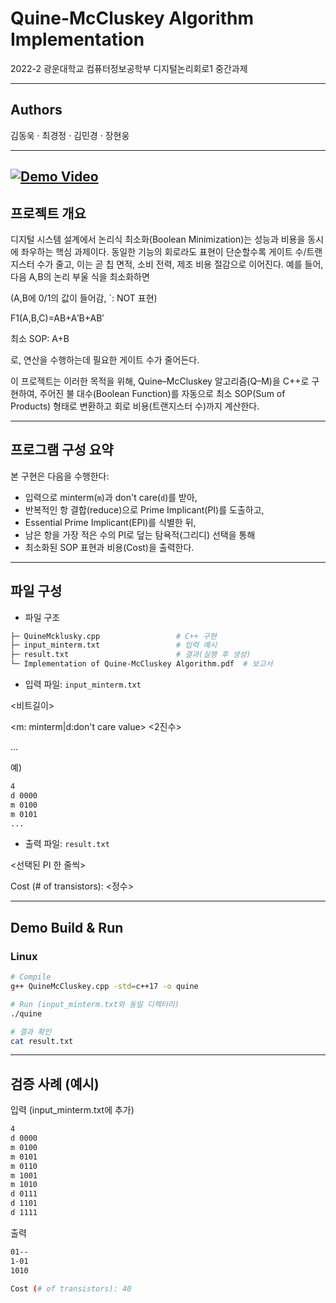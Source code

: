 # Quine-McCluskey Algorithm Implementation  

2022-2 광운대학교 컴퓨터정보공학부 디지털논리회로1 중간과제

---
## Authors

김동욱 · 최경정 · 김민경 · 장현웅

---
[![Demo Video](https://img.youtube.com/vi/jBF4zhkyvls/0.jpg)](https://youtu.be/jBF4zhkyvls)  
---
## 프로젝트 개요
디지털 시스템 설계에서 논리식 최소화(Boolean Minimization)는 성능과 비용을 동시에 좌우하는 핵심 과제이다.
동일한 기능의 회로라도 표현이 단순할수록 게이트 수/트랜지스터 수가 줄고, 이는 곧 칩 면적, 소비 전력, 제조 비용 절감으로 이어진다.
예를 들어, 다음 A,B의 논리 부울 식을 최소화하면 

(A,B에 0/1의 값이 들어감, `: NOT 표현)

F1(A,B,C)=AB+A′B+AB′

최소 SOP: A+B

로, 연산을 수행하는데 필요한 게이트 수가 줄어든다.

이 프로젝트는 이러한 목적을 위해, Quine–McCluskey 알고리즘(Q–M)을 C++로 구현하여, 
주어진 불 대수(Boolean Function)를 자동으로 최소 SOP(Sum of Products) 형태로 변환하고 회로 비용(트랜지스터 수)까지 계산한다.

---
## 프로그램 구성 요약

본 구현은 다음을 수행한다:
- 입력으로 minterm(`m`)과 don't care(`d`)를 받아,  
- 반복적인 항 결합(reduce)으로 Prime Implicant(PI)를 도출하고,  
- Essential Prime Implicant(EPI)를 식별한 뒤,  
- 남은 항을 가장 적은 수의 PI로 덮는 탐욕적(그리디) 선택을 통해  
- 최소화된 SOP 표현과 비용(Cost)을 출력한다.

---
## 파일 구성

- 파일 구조
```bash
├─ QuineMcklusky.cpp                 # C++ 구현
├─ input_minterm.txt                 # 입력 예시
├─ result.txt                        # 결과(실행 후 생성)
└─ Implementation of Quine-McCluskey Algorithm.pdf  # 보고서
```

- 입력 파일: `input_minterm.txt`

<비트길이>

<m: minterm|d:don't care value> <2진수>

...

예)
```bash
4
d 0000
m 0100
m 0101
...
```

- 출력 파일: `result.txt`

<선택된 PI 한 줄씩>

Cost (# of transistors): <정수>

---
## Demo Build & Run 
### Linux

```bash
# Compile
g++ QuineMcCluskey.cpp -std=c++17 -o quine

# Run (input_minterm.txt와 동일 디렉터리)
./quine

# 결과 확인
cat result.txt
```

---
## 검증 사례 (예시)

입력 (input_minterm.txt에 추가)
```bash
4
d 0000
m 0100
m 0101
m 0110
m 1001
m 1010
d 0111
d 1101
d 1111
```

출력

```bash
01--
1-01
1010

Cost (# of transistors): 40
```

